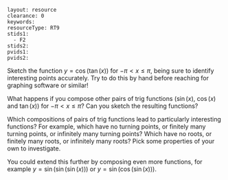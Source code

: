 ````
layout: resource
clearance: 0
keywords:
resourceType: RT9
stids1:
  - F2
stids2:
pvids1:
pvids2:

````

Sketch the function $y = \cos(\tan(x))$ for $-\pi < x \leq \pi$, being sure to identify interesting points accurately.  Try to do this by hand before reaching for graphing software or similar!

What happens if you compose other pairs of trig functions ($\sin(x)$, $\cos(x)$ and $\tan(x)$) for $-\pi < x \leq \pi$?  Can you sketch the resulting functions?

Which compositions of pairs of trig functions lead to particularly interesting functions?  For example, which have no turning points, or finitely many turning points, or infinitely many turning points?  Which have no roots, or finitely many roots, or infinitely many roots?  Pick some properties of your own to investigate.

You could extend this further by composing even more functions, for example $y = \sin(\sin(\sin(x)))$ or $y = \sin(\cos(\sin(x)))$.